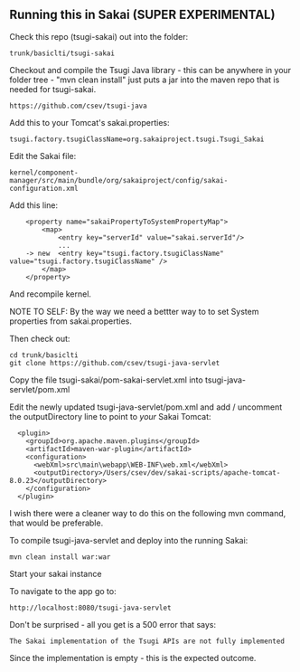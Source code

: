 
Running this in Sakai (SUPER EXPERIMENTAL)
------------------------------------------

Check this repo (tsugi-sakai) out into the folder:

    trunk/basiclti/tsugi-sakai

Checkout and compile the Tsugi Java library - this can be anywhere in your folder 
tree - "mvn clean install" just puts a jar into the maven repo that is needed for tsugi-sakai.

    https://github.com/csev/tsugi-java

Add this to your Tomcat's sakai.properties:

    tsugi.factory.tsugiClassName=org.sakaiproject.tsugi.Tsugi_Sakai

Edit the Sakai file:

    kernel/component-manager/src/main/bundle/org/sakaiproject/config/sakai-configuration.xml

Add this line:

        <property name="sakaiPropertyToSystemPropertyMap">
            <map>
                <entry key="serverId" value="sakai.serverId"/>
                ...
        -> new  <entry key="tsugi.factory.tsugiClassName" value="tsugi.factory.tsugiClassName" />
            </map>
        </property>

And recompile kernel.  

NOTE TO SELF: By the way we need a bettter way to to set System properties from sakai.properties.

Then check out: 

    cd trunk/basiclti
    git clone https://github.com/csev/tsugi-java-servlet

Copy the file tsugi-sakai/pom-sakai-servlet.xml into tsugi-java-servlet/pom.xml

Edit the newly updated tsugi-java-servlet/pom.xml and add / uncomment the
outputDirectory line to point to *your* Sakai Tomcat:

      <plugin>
        <groupId>org.apache.maven.plugins</groupId>
        <artifactId>maven-war-plugin</artifactId>
        <configuration>
          <webXml>src\main\webapp\WEB-INF\web.xml</webXml>
          <outputDirectory>/Users/csev/dev/sakai-scripts/apache-tomcat-8.0.23</outputDirectory>
        </configuration>
      </plugin>
I wish there were a cleaner way to do this on the following mvn command, that would be preferable.

To compile tsugi-java-servlet and deploy into the running Sakai:

    mvn clean install war:war

Start your sakai instance

To navigate to the app go to:

    http://localhost:8080/tsugi-java-servlet

Don't be surprised - all you get is a 500 error that says:

    The Sakai implementation of the Tsugi APIs are not fully implemented

Since the implementation is empty - this is the expected outcome.




